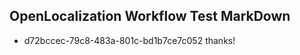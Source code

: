 ## OpenLocalization Workflow Test MarkDown
* d72bccec-79c8-483a-801c-bd1b7ce7c052 
thanks!<!--HONumber=Mar16_HO4-->
